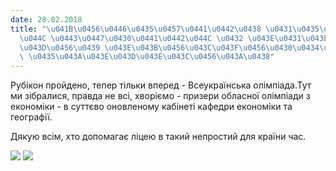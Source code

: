 ```yaml
---
date: 28.02.2018
title: "\u041B\u0456\u0446\u0435\u0457\u0441\u0442\u0438 \u0431\u0435\u0440\u0443\u0442\
  \u044C \u0443\u0447\u0430\u0441\u0442\u044C \u0432 \u043E\u0431\u043B\u0430\u0441\
  \u043D\u0456\u0439 \u043E\u043B\u0456\u043C\u043F\u0456\u0430\u0434\u0456 \u0437\
  \ \u0435\u043A\u043E\u043D\u043E\u043C\u0456\u043A\u0438"
---
```

Рубікон пройдено, тепер тільки вперед - Всеукраїнська олімпіада.Тут ми зібралися, правда не всі, хворіємо - призери обласної олімпіади з економіки - в суттєво оновленому кабінеті кафедри економіки та географії.

Дякую всім, хто допомагає ліцею в такий непростий для країни час.

![](/files/ліцеїсти-беруть-учас-vg1.jpg)
![](/files/ліцеїсти-беруть-учас-vg2.jpg)